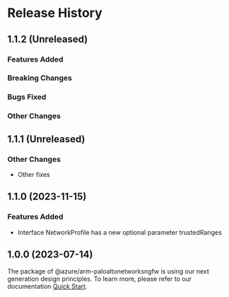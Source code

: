 # Release History

## 1.1.2 (Unreleased)

### Features Added

### Breaking Changes

### Bugs Fixed

### Other Changes

## 1.1.1 (Unreleased)

### Other Changes

  - Other fixes

## 1.1.0 (2023-11-15)
    
### Features Added

  - Interface NetworkProfile has a new optional parameter trustedRanges
    
    
## 1.0.0 (2023-07-14)

The package of @azure/arm-paloaltonetworksngfw is using our next generation design principles. To learn more, please refer to our documentation [Quick Start](https://aka.ms/azsdk/js/mgmt/quickstart ).
